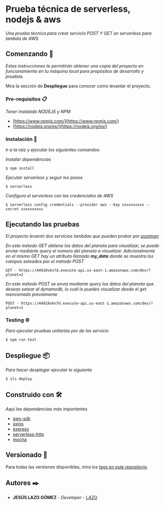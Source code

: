 # Prueba técnica de serverless, nodejs & aws

_Una prueba técnica para crear servicio POST Y GET en serverless para lambda de AWS_

## Comenzando 🚀

_Estas instrucciones te permitirán obtener una copia del proyecto en funcionamiento en tu máquina local para propósitos de desarrollo y pruebas._

Mira la sección de **Despliegue** para conocer como levantar el proyecto.


### Pre-requisitos 📋

_Tener instalado NODEJS y NPM_

* [https://www.npmjs.com/](https://www.npmjs.com/)
* [https://nodejs.org/es/](https://nodejs.org/es/)

### Instalación 🔧

_Ir a la raíz y ejecutar los siguientes comandos:_

_Instalar dependencias_

```
$ npm install
```

_Ejecutar serverless y seguir los pasos_

```
$ serverless
```
_Configura el serverless con las credenciales de AWS_

```
$ serverless config credentials --provider aws --key xxxxxxxxxx --secret xxxxxxxxxx
```

## Ejecutando las pruebas 

_El proyecto levantó dos servicios lambdas que pueden probar por [postman](https://www.postman.com/)_

_En este método GET obtiene los datos del planeta para visualizar, se puede enviar mediante query el número del planeta a visualizar. 
Adicionalmente en el mismo GET hay un atributo llamado **my_data** donde se muestra los campos seteados por el método POST_
```
GET - https://44918vkn7d.execute-api.us-east-1.amazonaws.com/dev/?planet=2
```
_En este método POST se envía mediante query los datos del planeta que deseas setear al dynamodb, lo cuál lo puedes visualizar desde el get mencionado
previamente_
```
POST - https://44918vkn7d.execute-api.us-east-1.amazonaws.com/dev/?planet=1
```

### Testing ⚙️

_Para ejecutar pruebas unitarias por de los servicio_

```
$ npm run test
```

## Despliegue 📦

_Para hacer desplegar ejecutar lo siguiente_

```
$ sls deploy
```

## Construido con 🛠️

_Aquí las dependencias más importantes_

* [aws-sdk](https://www.npmjs.com/package/aws-sdk)
* [axios](https://www.npmjs.com/package/axios) 
* [express](https://www.npmjs.com/package/express)
* [serverless-http](https://www.npmjs.com/package/serverless-http)
* [mocha](https://www.npmjs.com/package/mocha)


## Versionado 📌

Para todas las versiones disponibles, mira los [tags en este repositorio](https://github.com/jesuslg2019/prueba_tecnica/tree/master).

## Autores ✒️


* **JESÚS LAZO GÓMEZ** - *Developer* - [LAZO](https://github.com/jesuslg2019)
